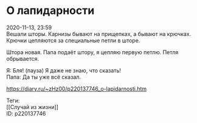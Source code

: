 О лапидарности
===============

   
 2020-11-13, 23:59   
  Вешали шторы. Карнизы бывают на прищепках, а бывают на крючках. Крючки цепляются за специальные петли в шторе.   
   
 Штора новая. Папа подаёт штору, я цепляю первую петлю. Петля обрывается.   
   
 Я: Бля! (пауза) Я даже не знаю, что сказать!   
 Папа: Да ты уже всё сказал.   
    
 <https://diary.ru/~zHz00/p220137746_o-lapidarnosti.htm>   
   
 Теги:   
 [[Случай из жизни]]   
 ID: p220137746